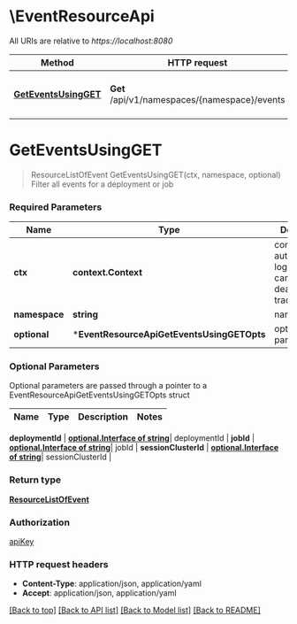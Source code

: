# \EventResourceApi

All URIs are relative to *https://localhost:8080*

Method | HTTP request | Description
------------- | ------------- | -------------
[**GetEventsUsingGET**](EventResourceApi.md#GetEventsUsingGET) | **Get** /api/v1/namespaces/{namespace}/events | Filter all events for a deployment or job


# **GetEventsUsingGET**
> ResourceListOfEvent GetEventsUsingGET(ctx, namespace, optional)
Filter all events for a deployment or job

### Required Parameters

Name | Type | Description  | Notes
------------- | ------------- | ------------- | -------------
 **ctx** | **context.Context** | context for authentication, logging, cancellation, deadlines, tracing, etc.
  **namespace** | **string**| namespace | 
 **optional** | ***EventResourceApiGetEventsUsingGETOpts** | optional parameters | nil if no parameters

### Optional Parameters
Optional parameters are passed through a pointer to a EventResourceApiGetEventsUsingGETOpts struct

Name | Type | Description  | Notes
------------- | ------------- | ------------- | -------------

 **deploymentId** | [**optional.Interface of string**](.md)| deploymentId | 
 **jobId** | [**optional.Interface of string**](.md)| jobId | 
 **sessionClusterId** | [**optional.Interface of string**](.md)| sessionClusterId | 

### Return type

[**ResourceListOfEvent**](ResourceListOfEvent.md)

### Authorization

[apiKey](../README.md#apiKey)

### HTTP request headers

 - **Content-Type**: application/json, application/yaml
 - **Accept**: application/json, application/yaml

[[Back to top]](#) [[Back to API list]](../README.md#documentation-for-api-endpoints) [[Back to Model list]](../README.md#documentation-for-models) [[Back to README]](../README.md)

